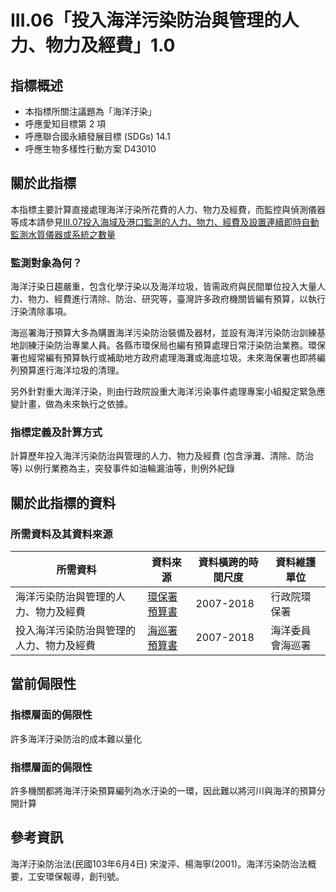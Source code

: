 # III.06「投入海洋污染防治與管理的人力、物力及經費」1.0


## 指標概述

* 本指標所關注議題為「海洋汙染」
* 呼應愛知目標第 2 項
* 呼應聯合國永續發展目標 (SDGs) 14.1
* 呼應生物多樣性行動方案 D43010


<script type="text/javascript" src="http://cdn.mathjax.org/mathjax/latest/MathJax.js?config=TeX-AMS-MML_HTMLorMML"></script>


## 關於此指標

本指標主要計算直接處理海洋汙染所花費的人力、物力及經費，而監控與偵測儀器等成本請參見[III.07投入海域及港口監測的人力、物力、經費及設置連續即時自動監測水質儀器或系統之數量](https://hackmd.io/NcL_wLrMQtG_Oz3tg6KuFQ)

### 監測對象為何？

海洋汙染日趨嚴重，包含化學汙染以及海洋垃圾，皆需政府與民間單位投入大量人力、物力、經費進行清除、防治、研究等，臺灣許多政府機關皆編有預算，以執行汙染清除事項。

海巡署海汙預算大多為購置海洋污染防治裝備及器材，並設有海洋污染防治訓練基地訓練汙染防治專業人員。各縣市環保局也編有預算處理日常汙染防治業務。環保署也經常編有預算執行或補助地方政府處理海灘或海底垃圾。未來海保署也即將編列預算進行海洋垃圾的清理。

另外針對重大海洋汙染，則由行政院設重大海洋污染事件處理專案小組擬定緊急應變計畫，做為未來執行之依據。



### 指標定義及計算方式
計算歷年投入海洋污染防治與管理的人力、物力及經費 (包含淨灘、清除、防治等) 
以例行業務為主，突發事件如油輪漏油等，則例外紀錄


## 關於此指標的資料

### 所需資料及其資料來源

| 所需資料 | 資料來源 | 資料橫跨的時間尺度 | 資料維護單位 |
|-----|-----|-----|-----|
| 海洋污染防治與管理的人力、物力及經費 | [環保署預算書](https://www.fa.gov.tw/cht/PublicationsFishYear/index.aspx) | 2007-2018 | 行政院環保署 |
| 投入海洋污染防治與管理的人力、物力及經費 | [海巡署預算書](https://www.fa.gov.tw/cht/PublicationsFishYear/index.aspx) | 2007-2018 | 海洋委員會海巡署 |


## 當前侷限性

### 指標層面的侷限性

許多海洋汙染防治的成本難以量化

### 指標層面的侷限性

許多機關都將海洋汙染預算編列為水汙染的一環，因此難以將河川與海洋的預算分開計算

## 參考資訊
海洋汙染防治法(民國103年6月4日)
宋浚泙、楊海寧(2001)。海洋污染防治法概要，工安環保報導，創刊號。